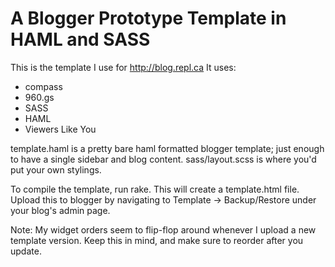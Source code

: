 A Blogger Prototype Template in HAML and SASS
=============================================

This is the template I use for http://blog.repl.ca
It uses:
 * compass
 * 960.gs
 * SASS
 * HAML
 * Viewers Like You

template.haml is a pretty bare haml formatted blogger template; just enough to
have a single sidebar and blog content. sass/layout.scss is where you'd put
your own stylings.

To compile the template, run rake. This will create a template.html file.
Upload this to blogger by navigating to Template -> Backup/Restore under your
blog's admin page.

Note: My widget orders seem to flip-flop around whenever I upload a new
template version. Keep this in mind, and make sure to reorder after you update.
